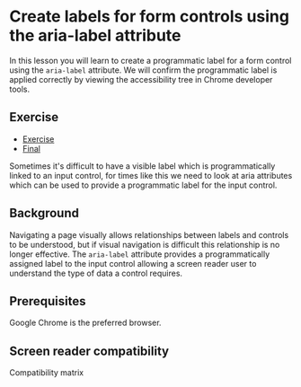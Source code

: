 # Create labels for form controls using the aria-label attribute

In this lesson you will learn to create a programmatic label for a form control using the `aria-label` attribute. We will confirm the programmatic label is applied correctly by viewing the accessibility tree in Chrome developer tools.

## Exercise

- [Exercise](https://codesandbox.io/s/create-labels-for-form-controls-use-the-aria-label-attribute-9ixpm)
- [Final](https://aria-label.netlify.app/)

Sometimes it's difficult to have a visible label which is programmatically linked to an input control, for times like this we need to look at aria attributes which can be used to provide a programmatic label for the input control.

## Background

Navigating a page visually allows relationships between labels and controls to be understood, but if visual navigation is difficult this relationship is no longer effective. The `aria-label` attribute provides a programmatically assigned label to the input control allowing a screen reader user to understand the type of data a control requires. 

## Prerequisites

Google Chrome is the preferred browser.

## Screen reader compatibility

Compatibility matrix

